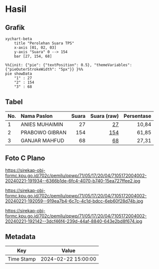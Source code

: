 # Hasil

## Grafik

```mermaid
xychart-beta
    title "Perolehan Suara TPS"
    x-axis [01, 02, 03]
    y-axis "Suara" 0 --> 154
    bar [27, 154, 68]
```

```mermaid
%%{init: {"pie": {"textPosition": 0.5}, "themeVariables": {"pieOuterStrokeWidth": "5px"}} }%%
pie showData
    "1" : 27
    "2" : 154
    "3" : 68
```

## Tabel

| No. | Nama Paslon    | Suara | Suara (raw) | Persentase |
|:--- |:-------------- | -----:| -----------:| ----------:|
| 1   | ANIES MUHAIMIN | 27    | [27][p-1]   | 10,84      |
| 2   | PRABOWO GIBRAN | 154   | [154][p-2]  | 61,85      |
| 3   | GANJAR MAHFUD  | 68    | [68][p-3]   | 27,31      |


[p-1]: https://github.com/gigit-pemilu/pemilu-2024-71-sulawesi-utara/blob/main/pilpres/hitung-suara/sub/71-sulawesi-utara/sub/05-minahasa-selatan/sub/17-amurang-barat/sub/2004-rumoong-bawah/sub/002-tps/sub/paslon-1.txt
[p-2]: https://github.com/gigit-pemilu/pemilu-2024-71-sulawesi-utara/blob/main/pilpres/hitung-suara/sub/71-sulawesi-utara/sub/05-minahasa-selatan/sub/17-amurang-barat/sub/2004-rumoong-bawah/sub/002-tps/sub/paslon-2.txt
[p-3]: https://github.com/gigit-pemilu/pemilu-2024-71-sulawesi-utara/blob/main/pilpres/hitung-suara/sub/71-sulawesi-utara/sub/05-minahasa-selatan/sub/17-amurang-barat/sub/2004-rumoong-bawah/sub/002-tps/sub/paslon-3.txt

## Foto C Plano

https://sirekap-obj-formc.kpu.go.id/702c/pemilu/ppwp/71/05/17/20/04/7105172004002-20240221-191934--6366b1de-6fc4-4070-b740-15ea727ffee2.jpg

https://sirekap-obj-formc.kpu.go.id/702c/pemilu/ppwp/71/05/17/20/04/7105172004002-20240221-192059--919ea7b4-6c7c-4c1d-bdcc-6eb60f28d74b.jpg

https://sirekap-obj-formc.kpu.go.id/702c/pemilu/ppwp/71/05/17/20/04/7105172004002-20240221-192142--3dcf46f4-239d-44af-8840-643e2bd8f674.jpg


## Metadata

| Key        | Value               |
| ---------- | ------------------- |
| Time Stamp | 2024-02-22 15:00:00 |



